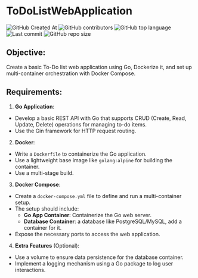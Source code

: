 # ToDoListWebApplication
![GitHub Created At](https://img.shields.io/github/created-at/franlo42/ToDoListWebApplication%20?color=%23A594F9)
![GitHub contributors](https://img.shields.io/github/contributors/franlo42/ToDoListWebApplication?COLOR=%23F95454)
![GitHub top language](https://img.shields.io/github/languages/top/franlo42/ToDoListWebApplication?color=%2377CDFF)
![Last commit](https://img.shields.io/github/last-commit/franlo42/ToDoListWebApplication?color=%2372BF78)
![GitHub repo size](https://img.shields.io/github/repo-size/franlo42/ToDoListWebApplication?color=%23FFBF61)

## Objective: 
Create a basic To-Do list web application using Go, Dockerize it, and set up multi-container orchestration with Docker Compose.
## Requirements:
1. **Go Application**:
  - Develop a basic REST API with Go that supports CRUD (Create, Read, Update, Delete) operations for managing to-do items.
  - Use the Gin framework for HTTP request routing.
2. **Docker**:
  - Write a `Dockerfile` to containerize the Go application.
  - Use a lightweight base image like `golang:alpine` for building the container.
  - Use a multi-stage build.
3. **Docker Compose**:
  - Create a `docker-compose.yml` file to define and run a multi-container setup.
  - The setup should include:
    - **Go App Container**: Containerize the Go web server.
    - **Database Container**: a database like PostgreSQL/MySQL, add a container for it.
  - Expose the necessary ports to access the web application.
4. **Extra Features** (Optional):
  - Use a volume to ensure data persistence for the database container.
  - Implement a logging mechanism using a Go package to log user interactions.

